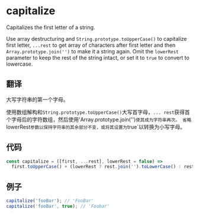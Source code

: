 # capitalize

Capitalizes the first letter of a string.

Use array destructuring and `String.prototype.toUpperCase()` to capitalize first letter, `...rest` to get array of characters after first letter and then `Array.prototype.join('')` to make it a string again.
Omit the `lowerRest` parameter to keep the rest of the string intact, or set it to `true` to convert to lowercase.

## 翻译

大写字符串的第一个字母。

使用数组解构和`String.prototype.toUpperCase()`大写首字母，`... rest`获得首个字母后的字符数组，然后使用'Array.prototype.join('')`使其成为字符串再次。
省略`lowerRest`参数以保持字符串的其余部分不变，或将其设置为`true`以转换为小写字母。

## 代码

```js
const capitalize = ([first, ...rest], lowerRest = false) =>
  first.toUpperCase() + (lowerRest ? rest.join('').toLowerCase() : rest.join(''));
```

## 例子

```js
capitalize('fooBar'); // 'FooBar'
capitalize('fooBar', true); // 'Foobar'
```
